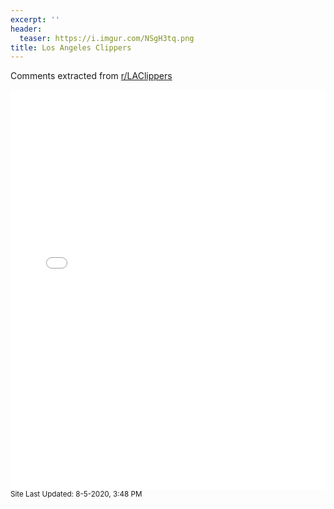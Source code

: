 ```yaml
---
excerpt: ''
header:
  teaser: https://i.imgur.com/NSgH3tq.png
title: Los Angeles Clippers
---
```


Comments extracted from [r/LAClippers](https://reddit.com/r/LAClippers)
<iframe id="igraph" scrolling="no" style="border:none;" seamless="seamless" src="/plots/NBA/LAC.html" height="640" width="100%"></iframe>
<small>Site Last Updated: 8-5-2020, 3:48 PM</small>